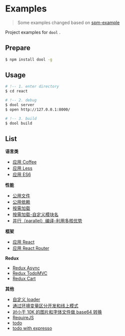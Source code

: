 # Examples

> Some examples changed based on [spm-example](https://github.com/spmjs/examples/tree/spm-webpack)

Project examples for `dool` .

## Prepare

```bash
$ npm install dool -g
```

## Usage

```bash
# !-- 1. enter directory
$ cd react

# !-- 2. debug
$ dool server
$ open http://127.0.0.1:8000/

# !-- 3. build
$ dool build
```

## List

**语言类**
- [应用 Coffee](./coffee)
- [应用 Less](./less)
- [应用 ES6](./es6)

**性能**
- [公用文件](./common-file)
- [公用依赖](./common-pkg)
- [按需加载](./load-on-demand)
- [按需加载-自定义模块名](./named-chunk)
- [并行（parallel）编译-利用多核优势](./parallel)

**框架**
- [应用 React](./react)
- [应用 React Router](./react-huge-apps)

**Redux**
- [Redux Async](./redux-async)
- [Redux TodoMVC](./redux-todomvc)
- [Redux Cart](./redux-shopping-cart)

**其他**
- [自定义 loader](./custom-loader)
- [通过环境变量区分开发和线上模式](./define)
- [对小于 10K 的图片和字体文件做 base64 转换](./base64)
- [RequireJS](./requirejs)
- [todo](./todo)
- [todo with expresso](./todo-with-expresso)

